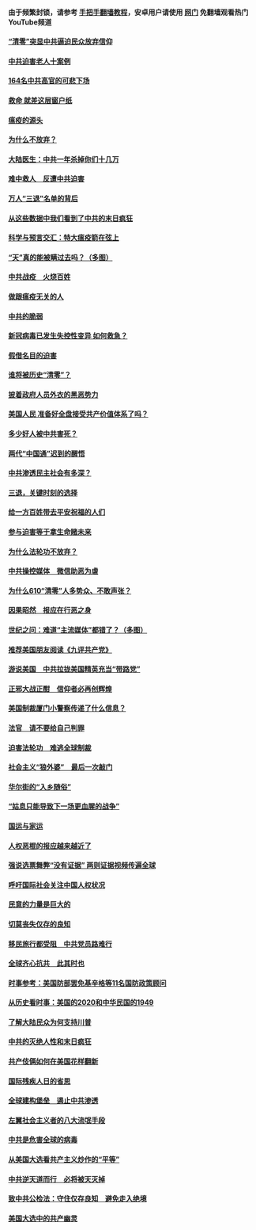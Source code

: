 #### 由于频繁封锁，请参考 [手把手翻墙教程](https://github.com/gfw-breaker/guides/wiki/)，安卓用户请使用 [网门](https://github.com/gfw-breaker/nogfw/blob/master/dl.md?t=01250700) 免翻墙观看热门YouTube频道 

#### [“清零”突显中共逼迫民众放弃信仰](../pages/251/418995.md?t=01250700) 

#### [中共迫害老人十案例](../pages/251/418831.md?t=01250700) 

#### [164名中共高官的可悲下场](../pages/251/418676.md?t=01250700) 

#### [救命 就差这层窗户纸](../pages/251/418706.md?t=01250700) 

#### [瘟疫的源头](../pages/251/418661.md?t=01250700) 

#### [为什么不放弃？](../pages/251/418691.md?t=01250700) 

#### [大陆医生：中共一年杀掉你们十几万](../pages/251/418670.md?t=01250700) 

#### [难中救人　反遭中共迫害](../pages/251/418414.md?t=01250700) 

#### [万人“三退”名单的背后](../pages/251/418505.md?t=01250700) 

#### [从这些数据中我们看到了中共的末日疯狂](../pages/251/418420.md?t=01250700) 

#### [科学与预言交汇：特大瘟疫箭在弦上](../pages/251/418266.md?t=01250700) 

#### [“天”真的能被瞒过去吗？（多图）](../pages/251/418308.md?t=01250700) 

#### [中共战疫　火烧百姓](../pages/251/418220.md?t=01250700) 

#### [做跟瘟疫无关的人](../pages/251/418171.md?t=01250700) 

#### [中共的脆弱](../pages/251/418196.md?t=01250700) 

#### [新冠病毒已发生失控性变异 如何救急？](../pages/251/418032.md?t=01250700) 

#### [假借名目的迫害](../pages/251/418055.md?t=01250700) 

#### [谁将被历史“清零”？](../pages/251/417485.md?t=01250700) 

#### [披着政府人员外衣的黑恶势力](../pages/251/417442.md?t=01250700) 

#### [美国人民 准备好全盘接受共产价值体系了吗？](../pages/251/417491.md?t=01250700) 

#### [多少好人被中共害死？](../pages/251/417144.md?t=01250700) 

#### [两代“中国通”迟到的醒悟](../pages/251/417064.md?t=01250700) 

#### [中共渗透民主社会有多深？](../pages/251/417063.md?t=01250700) 

#### [三退，关键时刻的选择](../pages/251/416969.md?t=01250700) 

#### [给一方百姓带去平安祝福的人们](../pages/251/416941.md?t=01250700) 

#### [参与迫害等于拿生命赌未来](../pages/251/416856.md?t=01250700) 

#### [为什么法轮功不放弃？](../pages/251/416864.md?t=01250700) 

#### [中共操控媒体　微信助恶为虐](../pages/251/416724.md?t=01250700) 

#### [为什么610“清零”人多势众、不敢声张？](../pages/251/416632.md?t=01250700) 

#### [因果昭然　报应在行恶之身](../pages/251/416582.md?t=01250700) 

#### [世纪之问：难道“主流媒体”都错了？（多图）](../pages/251/416571.md?t=01250700) 

#### [推荐美国朋友阅读《九评共产党》](../pages/251/416510.md?t=01250700) 

#### [游说美国　中共拉拢美国精英充当“带路党”](../pages/251/416529.md?t=01250700) 

#### [正邪大战正酣　信仰者必再创辉煌](../pages/251/416433.md?t=01250700) 

#### [美国制裁厦门小警察传递了什么信息？](../pages/251/416432.md?t=01250700) 

#### [法官　请不要给自己判罪](../pages/251/416379.md?t=01250700) 

#### [迫害法轮功　难逃全球制裁](../pages/251/416380.md?t=01250700) 

#### [社会主义“狼外婆”　最后一次敲门](../pages/251/416394.md?t=01250700) 

#### [华尔街的“入乡随俗”](../pages/251/416395.md?t=01250700) 

#### [“姑息只能导致下一场更血腥的战争”](../pages/251/416223.md?t=01250700) 

#### [国运与家运](../pages/251/416224.md?t=01250700) 

#### [人权恶棍的报应越来越近了](../pages/251/416276.md?t=01250700) 

#### [强说选票舞弊“没有证据” 两则证据视频传遍全球](../pages/251/416227.md?t=01250700) 

#### [呼吁国际社会关注中国人权状况](../pages/251/416135.md?t=01250700) 

#### [民意的力量是巨大的](../pages/251/416222.md?t=01250700) 

#### [切莫丧失仅存的良知](../pages/251/416134.md?t=01250700) 

#### [移民旅行都受阻　中共党员路难行](../pages/251/416033.md?t=01250700) 

#### [全球齐心抗共　此其时也](../pages/251/415989.md?t=01250700) 

#### [时事参考：美国防部罢免基辛格等11名国防政策顾问](../pages/251/415970.md?t=01250700) 

#### [从历史看时事：美国的2020和中华民国的1949](../pages/251/415949.md?t=01250700) 

#### [了解大陆民众为何支持川普](../pages/251/415950.md?t=01250700) 

#### [中共的灭绝人性和末日疯狂](../pages/251/415944.md?t=01250700) 

#### [共产伎俩如何在美国花样翻新](../pages/251/415908.md?t=01250700) 

#### [国际残疾人日的省思](../pages/251/415849.md?t=01250700) 

#### [全球建构堡垒　遏止中共渗透](../pages/251/415850.md?t=01250700) 

#### [左翼社会主义者的八大流氓手段](../pages/251/415802.md?t=01250700) 

#### [中共是危害全球的病毒](../pages/251/415569.md?t=01250700) 

#### [从美国大选看共产主义炒作的“平等”](../pages/251/415654.md?t=01250700) 

#### [中共逆天道而行　必将被天灭掉](../pages/251/415626.md?t=01250700) 

#### [致中共公检法：守住仅存良知　避免走入绝境](../pages/251/415627.md?t=01250700) 

#### [美国大选中的共产幽灵](../pages/251/415618.md?t=01250700) 

